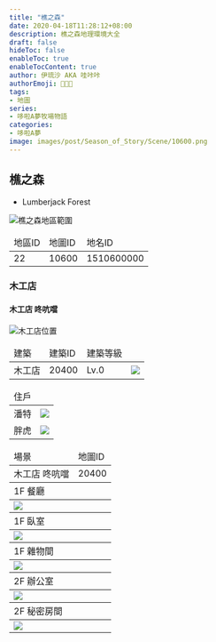 ```yaml
---
title: "樵之森"
date: 2020-04-18T11:28:12+08:00
description: 樵之森地理環境大全
draft: false
hideToc: false
enableToc: true
enableTocContent: true
author: 伊琉沙 AKA 哇咔咔
authorEmoji: 👩🏿‍🚀
tags: 
- 地圖
series:
- 哆啦A夢牧場物語
categories:
- 哆啦A夢
image: images/post/Season_of_Story/Scene/10600.png
---
```

## 樵之森
+ Lumberjack Forest

![樵之森地區範圍](/images/post/Season_of_Story/Map/10600.png)
<table>
    <thead>
        <tr>
            <td>地區ID</td>
            <td>地圖ID</td>
            <td>地名ID</td>
        </tr>
    </thead>
    <tr>
            <td>22</td>
            <td>10600</td>
            <td>1510600000</td>
    </tr>
</table>

### 木工店
#### 木工店 咚吭噹
![木工店位置](/images/post/Season_of_Story/Map/20400.png)
<table>
    <thead>
        <tr>
            <td>建築</td>
            <td>建築ID</td>
            <td>建築等級</td>
            <td></td>
        </tr>
    </thead>
    <tr>
        <td>木工店</td>
        <td>20400</td>
        <td>Lv.0</td>
        <td><img src= "/images/post/Season_of_Story/Building/20400.png"></td>
    </tr>
</table>
<table>
    <thead>
        <tr>
            <td>住戶</td>
            <td></td>
        </tr>
    </thead>
    <tr>
        <td>潘特</td>
        <td><img src= "/images/post/Season_of_Story/Sprite/icon_201041140.png"></td>
    </tr>
    <tr>
        <td>胖虎</td>
        <td><img src= "/images/post/Season_of_Story/Sprite/icon_201041030.png"></td>
    </tr>
</table>
<table>
    <thead>
        <tr>
            <td>場景</td>
            <td>地圖ID</td>
        </tr>
    </thead>
    <tr>
        <td>木工店 咚吭噹</td>
        <td>20400</td>
    </tr>
    <thead>
        <tr>
            <td colspan="2">1F 餐廳</td>
        </tr>
    </thead>
    <tr>
        <td colspan="2"><img src= "/images/post/Season_of_Story/Scene/20400-1F-dining-room.png"></td>
    </tr>
    <thead>
        <tr>
            <td colspan="2">1F 臥室</td>
        </tr>
    </thead>
    <tr>
        <td colspan="2"><img src= "/images/post/Season_of_Story/Scene/20400-1F-bedroom.png"></td>
    </tr>
    <thead>
        <tr>
            <td colspan="2">1F 雜物間</td>
        </tr>
    </thead>
    <tr>
        <td colspan="2"><img src= "/images/post/Season_of_Story/Scene/20400-1F-utility-room.png"></td>
    </tr>
    <thead>
        <tr>
            <td colspan="2">2F 辦公室</td>
        </tr>
    </thead>
    <tr>
        <td colspan="2"><img src= "/images/post/Season_of_Story/Scene/20400-2F-office.png"></td>
    </tr>
    <thead>
        <tr>
            <td colspan="2">2F 秘密房間</td>
        </tr>
    </thead>
    <tr>
        <td colspan="2"><img src= "/images/post/Season_of_Story/Scene/20400-2F-secret-room.png"></td>
    </tr>
</table>
